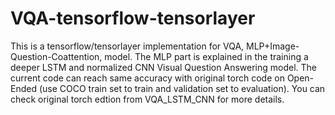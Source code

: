 # VQA-tensorflow-tensorlayer

This is a tensorflow/tensorlayer implementation for VQA, MLP+Image-Question-Coattention, model.
The MLP part is explained in the 
training a deeper LSTM and normalized CNN Visual Question Answering model. 
The current code can reach same accuracy with original torch code on Open-Ended 
(use COCO train set to train and validation set to evaluation). 
You can check original torch edtion from VQA_LSTM_CNN for more details.
